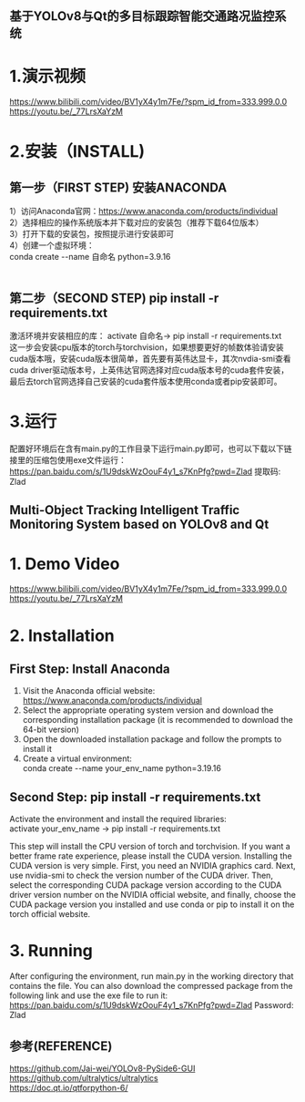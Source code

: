 ## 基于YOLOv8与Qt的多目标跟踪智能交通路况监控系统
# 1.演示视频
https://www.bilibili.com/video/BV1yX4y1m7Fe/?spm_id_from=333.999.0.0<br>
https://youtu.be/_77LrsXaYzM
# 2.安装（INSTALL)
## 第一步（FIRST STEP) 安装ANACONDA<br>
1）访问Anaconda官网：https://www.anaconda.com/products/individual<br>
2）选择相应的操作系统版本并下载对应的安装包（推荐下载64位版本）<br>
3）打开下载的安装包，按照提示进行安装即可<br>
4）创建一个虚拟环境：<br>
conda create --name 自命名 python=3.9.16<br>
<br>
## 第二步（SECOND STEP) pip install -r requirements.txt<br>
激活环境并安装相应的库：  activate 自命名-> pip install -r requirements.txt<br>
这一步会安装cpu版本的torch与torchvision，如果想要更好的帧数体验请安装cuda版本哦，安装cuda版本很简单，首先要有英伟达显卡，其次nvdia-smi查看cuda driver驱动版本号，上英伟达官网选择对应cuda版本号的cuda套件安装，最后去torch官网选择自己安装的cuda套件版本使用conda或者pip安装即可。<br>
# 3.运行
配置好环境后在含有main.py的工作目录下运行main.py即可，也可以下载以下链接里的压缩包使用exe文件运行：<br>
https://pan.baidu.com/s/1U9dskWzOouF4y1_s7KnPfg?pwd=Zlad 提取码: Zlad

## Multi-Object Tracking Intelligent Traffic Monitoring System based on YOLOv8 and Qt

# 1. Demo Video
https://www.bilibili.com/video/BV1yX4y1m7Fe/?spm_id_from=333.999.0.0<br>
https://youtu.be/_77LrsXaYzM

# 2. Installation
## First Step: Install Anaconda
1) Visit the Anaconda official website: https://www.anaconda.com/products/individual<br>
2) Select the appropriate operating system version and download the corresponding installation package (it is recommended to download the 64-bit version)<br>
3) Open the downloaded installation package and follow the prompts to install it<br>
4) Create a virtual environment:<br>
conda create --name your_env_name python=3.19.16<br>

## Second Step: pip install -r requirements.txt
Activate the environment and install the required libraries:<br>
activate your_env_name -> pip install -r requirements.txt<br>

This step will install the CPU version of torch and torchvision. If you want a better frame rate experience, please install the CUDA version. Installing the CUDA version is very simple. First, you need an NVIDIA graphics card. Next, use nvidia-smi to check the version number of the CUDA driver. Then, select the corresponding CUDA package version according to the CUDA driver version number on the NVIDIA official website, and finally, choose the CUDA package version you installed and use conda or pip to install it on the torch official website.

# 3. Running
After configuring the environment, run main.py in the working directory that contains the file. You can also download the compressed package from the following link and use the exe file to run it:<br>
https://pan.baidu.com/s/1U9dskWzOouF4y1_s7KnPfg?pwd=Zlad Password: Zlad

## 参考(REFERENCE)
https://github.com/Jai-wei/YOLOv8-PySide6-GUI<br>
https://github.com/ultralytics/ultralytics<br>
https://doc.qt.io/qtforpython-6/






